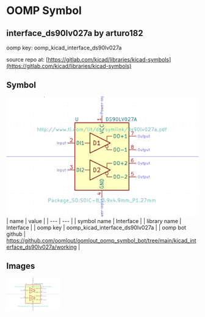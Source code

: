 # OOMP Symbol  
## interface_ds90lv027a  by arturo182  
  
oomp key: oomp_kicad_interface_ds90lv027a  
  
source repo at: [https://gitlab.com/kicad/libraries/kicad-symbols](https://gitlab.com/kicad/libraries/kicad-symbols)  
## Symbol  
  
[![working.png](working_600.png)](working.png)  
| name | value | 
| --- | --- | 
| symbol name | Interface | 
| library name | Interface | 
| oomp key | oomp_kicad_interface_ds90lv027a | 
| oomp bot github | https://github.com/oomlout/oomlout_oomp_symbol_bot/tree/main/kicad_interface_ds90lv027a/working | 
## Images  
  
[![working.png](working_140.png)](working.png)  
